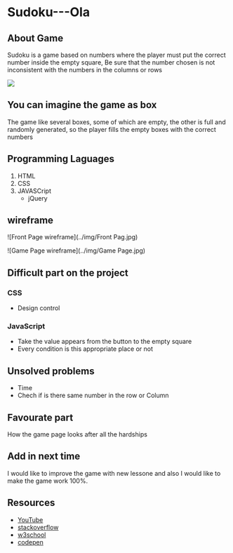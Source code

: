 # Sudoku---Ola
## About Game
Sudoku is a game based on numbers where the player must put the correct number inside the empty square, Be sure that the number chosen is not inconsistent with the numbers in the columns or rows

![](https://gmpuzzles.com/images/blog/GM-Sudoku2.png
)

## You can imagine the game as box

The game like several boxes, some of which are empty, the other is full and randomly generated, so the player fills the empty boxes with the correct numbers

## Programming Laguages
1. HTML
2. CSS
3. JAVASCript
    - jQuery
## wireframe

![Front Page wireframe](../img/Front Pag.jpg)

![Game Page wireframe](../img/Game Page.jpg)

## Difficult part on the project

### CSS
- Design control
### JavaScript
- Take the value appears from the button to the empty square
- Every condition is this appropriate place or not
## Unsolved problems
- Time
- Chech if is there same number in the row or Column
##  Favourate part
How the game page looks after all the hardships

## Add in next time
I would like to improve the game with new lessone and also I would like to make the game work 100%.
## Resources
- [YouTube](https://www.youtube.com/)
- [stackoverflow](https://stackoverflow.com/)
- [w3school](https://www.w3schools.com/js/default.asp)
- [codepen](https://codepen.io/)
